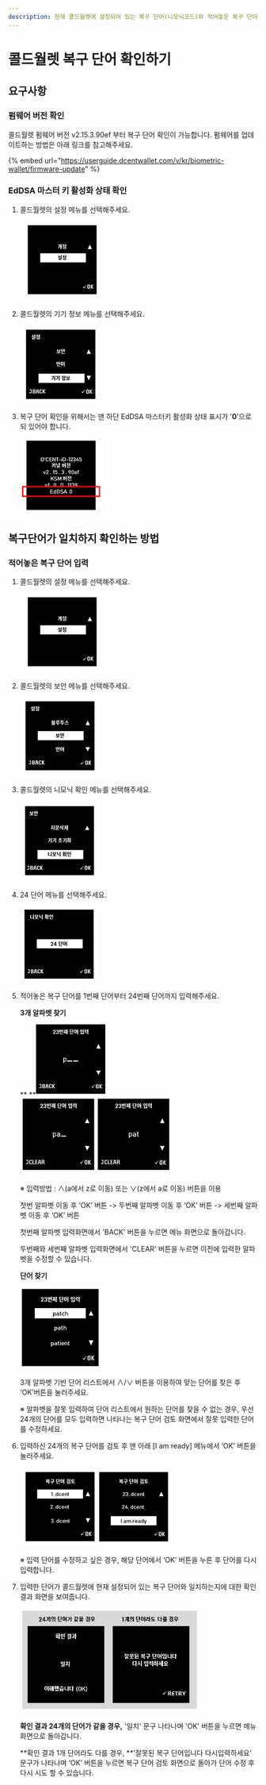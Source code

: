 ```yaml
---
description: 현재 콜드월렛에 설정되어 있는 복구 단어(니모닉코드)와 적어놓은 복구 단어가 동일한지 확인할 수 있습니다.
---
```


# 콜드월렛 복구 단어 확인하기

## 요구사항

### **펌웨어 버전 확인**

콜드월렛 펌웨어 버전 v2.15.3.90ef 부터 복구 단어 확인이 가능합니다. 펌웨어를 업데이트하는 방법은 아래 링크를 참고해주세요.

{% embed url="https://userguide.dcentwallet.com/v/kr/biometric-wallet/firmware-update" %}

### EdDSA 마스터 키 활성화 상태 확인&#x20;

1.  콜드월렛의 설정 메뉴를 선택해주세요.

    ![](<../.gitbook/assets/슬라이드1 (6).PNG>)


2.  콜드월렛의 기기 정보 메뉴를 선택해주세요.

    ![](../.gitbook/assets/슬라이드9.png)


3.  복구 단어 확인을 위해서는 맨 하단 EdDSA 마스터키 활성화 상태 표시가 '**0**'으로 되 있어야 합니다.

    ![](../.gitbook/assets/슬라이드10.png)

## 복구단어가 일치하지 확인하는 방법

### **적어놓은 복구 단어 입력**

1.  콜드월렛의 설정 메뉴를 선택해주세요.

    ![](<../.gitbook/assets/슬라이드1 (6).PNG>)


2.  콜드월렛의 보안 메뉴를 선택해주세요.

    ![](../.gitbook/assets/슬라이드2.PNG)


3.  콜드월렛의 니모닉 확인 메뉴를 선택해주세요.

    ![](<../.gitbook/assets/슬라이드3 (1).PNG>)


4.  24 단어 메뉴를 선택해주세요.

    ![](../.gitbook/assets/슬라이드4.PNG)


5.  적어놓은 복구 단어를 1번째 단어부터 24번째 단어까지 입력해주세요.&#x20;



    **3개 알파벳 찾기**

    ** **![](<../.gitbook/assets/슬라이드5 (9).PNG>)****![](../.gitbook/assets/슬라이드6.PNG)****

    ※ 입력방법 : ∧(a에서 z로 이동) 또는 ∨(z에서 a로 이동) 버튼을 이용

    첫번 알파벳 이동 후 ‘OK’ 버튼 -> 두번째 알파벳 이동 후 ‘OK’ 버튼 -> 세번째 알파벳 이동 후 ‘OK’ 버튼

    첫번째 알파벳 입력화면에서 'BACK' 버튼을 누르면 메뉴 화면으로 돌아갑니다.

    두번째와 세번째 알파벳 입력화면에서 'CLEAR' 버튼을 누르면 이전에 입력한 알파벳을 수정할 수 있습니다.



    **단어 찾기**

    &#x20;![](<../.gitbook/assets/슬라이드6-1 (2).png>)

    3개 알파벳 기반 단어 리스트에서 ∧/∨ 버튼을 이용하여 맞는 단어를 찾은 후 ‘OK’버튼을 눌러주세요.

    ※ 알파벳을 잘못 입력하여 단어 리스트에서  원하는 단어를 찾을 수 없는 경우, 우선 24개의 단어를 모두 입력하면 나타나는 복구 단어 검토 화면에서 잘못 입력한 단어를 수정하세요.&#x20;


6.  입력하신 24개의 복구 단어를 검토 후 맨 아래 \[I am ready] 메뉴에서 ‘OK’ 버튼을 눌러주세요.&#x20;

    ![](../.gitbook/assets/슬라이드7.PNG)

    ※ 입력 단어를 수정하고 싶은 경우, 해당 단어에서 ‘OK’ 버튼을 누른 후 단어를 다시 입력합니다.


7.  입력한 단어가 콜드월렛에 현재 설정되어 있는 복구 단어와 일치하는지에 대한 확인 결과 화면을 보여줍니다.

    ![](../.gitbook/assets/슬라이드8.PNG)

    **확인 결과 24개의 단어가 같을 경우,** '일치' 문구 나타나며 'OK' 버튼을 누르면 메뉴 화면으로 돌아갑니다.

    **확인 결과 1개 단어라도 다를 경우, **'잘못된 복구 단어입니다 다시입력하세요' 문구가 나타나며 ‘OK’ 버튼을 누르면 복구 단어 검토 화면으로 돌아가 단어 수정 후 다시 시도 할 수 있습니다.

